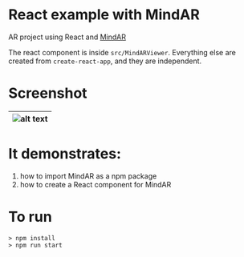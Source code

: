 # React example with MindAR 

AR project using React and  [MindAR](https://github.com/hiukim/mind-ar-js) 

The react component is inside `src/MindARViewer`. Everything else are created from `create-react-app`, and they are independent. 

# Screenshot
|![alt text](https://github.com/hiukim/mind-ar-js-react/blob/master/screenshot.png?raw=true)|
|-

# It demonstrates:

1. how to import MindAR as a npm package
2. how to create a React component for MindAR

# To run
```
> npm install
> npm run start
```
